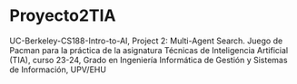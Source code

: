 # Proyecto2TIA
UC-Berkeley-CS188-Intro-to-AI,  Project 2: Multi-Agent Search. Juego de Pacman para la práctica de la asignatura Técnicas de Inteligencia Artificial (TIA), curso 23-24, Grado en Ingeniería Informática de Gestión y Sistemas de Información, UPV/EHU 
